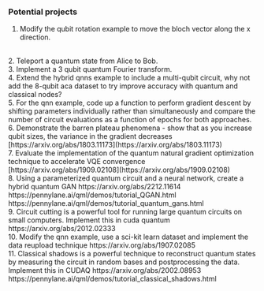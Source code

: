 ### Potential projects

1. Modify the qubit rotation example to move the bloch vector along the x   direction. 
<br>
2. Teleport a quantum state from Alice to Bob. 
<br>
3. Implement a 3 qubit quantum Fourier transform. 
<br>
4. Extend the hybrid qnns example to include a multi-qubit circuit, why not add the 8-qubit aca dataset to try improve accuracy with quantum and classical nodes? 
<br>
5. For the qnn example, code up a function to perform gradient descent by shifting parameters individually rather than simultaneously and compare the number of circuit evaluations as a function of epochs for both approaches. 
<br>
6. Demonstrate the barren plateau phenomena - show that as you increase qubit sizes, the variance in the gradient decreases 
[https://arxiv.org/abs/1803.11173](https://arxiv.org/abs/1803.11173) 
<br>
7. Evaluate the implementation of the quantum natural gradient optimization technique to accelerate VQE convergence 
[https://arxiv.org/abs/1909.02108](https://arxiv.org/abs/1909.02108)
<br>
8. Using a parameterized quantum circuit and a neural network, create a hybrid quantum GAN 
https://arxiv.org/abs/2212.11614 
https://pennylane.ai/qml/demos/tutorial_QGAN.html 
https://pennylane.ai/qml/demos/tutorial_quantum_gans.html 
<br>
9. Circuit cutting is a powerful tool for running large quantum circuits on small computers. Implement this in cuda quantum 
https://arxiv.org/abs/2012.02333
<br>
10. Modify the qnn example, use a sci-kit learn dataset and implement the data reupload technique 
https://arxiv.org/abs/1907.02085 
<br>
11. Classical shadows is a powerful technique to reconstruct quantum states by measuring the circuit in random bases and postprocessing the data. Implement this in CUDAQ 
https://arxiv.org/abs/2002.08953 
https://pennylane.ai/qml/demos/tutorial_classical_shadows.html 



